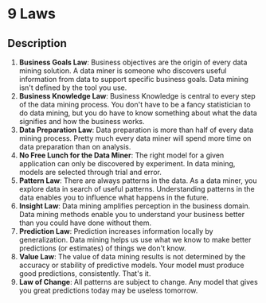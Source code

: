 # 9 Laws

## Description

1. **Business Goals Law**: Business objectives are the origin of every data mining solution. A data miner is someone who discovers useful information from data to support specific business goals. Data mining isn't defined by the tool you use.
2. **Business Knowledge Law**: Business Knowledge is central to every step of the data mining process. You don't have to be a fancy statistician to do data mining, but you do have to know something about what the data signifies and how the business works.
3. **Data Preparation Law**: Data preparation is more than half of every data mining process. Pretty much every data miner will spend more time on data preparation than on analysis.
4. **No Free Lunch for the Data Miner**: The right model for a given application can only be discovered by experiment. In data mining, models are selected through trial and error.
5. **Pattern Law**: There are always patterns in the data. As a data miner, you explore data in search of useful patterns. Understanding patterns in the data enables you to influence what happens in the future.
6. **Insight Law**: Data mining amplifies perception in the business domain. Data mining methods enable you to understand your business better than you could have done without them.
7. **Prediction Law**: Prediction increases information locally by generalization. Data mining helps us use what we know to make better predictions (or estimates) of things we don't know.
8. **Value Law**: The value of data mining results is not determined by the accuracy or stability of predictive models. Your model must produce good predictions, consistently. That's it.
9. **Law of Change**: All patterns are subject to change. Any model that gives you great predictions today may be useless tomorrow.
